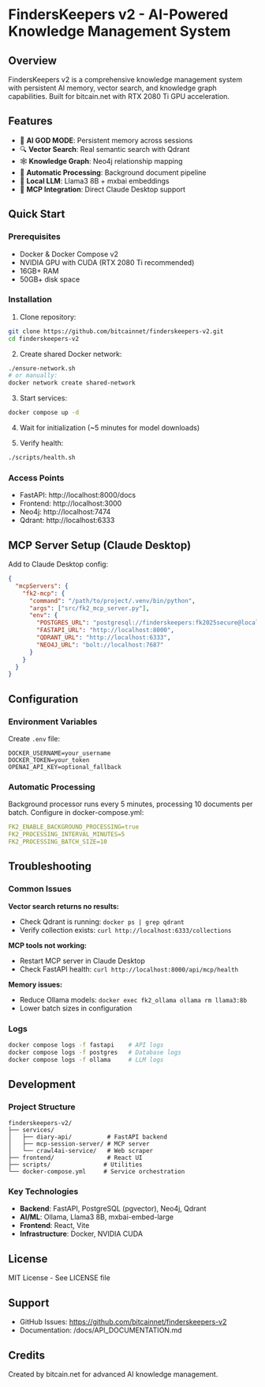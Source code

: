 # FindersKeepers v2 - AI-Powered Knowledge Management System

## Overview
FindersKeepers v2 is a comprehensive knowledge management system with persistent AI memory, vector search, and knowledge graph capabilities. Built for bitcain.net with RTX 2080 Ti GPU acceleration.

## Features
- 🧠 **AI GOD MODE**: Persistent memory across sessions
- 🔍 **Vector Search**: Real semantic search with Qdrant
- 🕸️ **Knowledge Graph**: Neo4j relationship mapping
- 📝 **Automatic Processing**: Background document pipeline
- 🤖 **Local LLM**: Llama3 8B + mxbai embeddings
- 🔄 **MCP Integration**: Direct Claude Desktop support

## Quick Start

### Prerequisites
- Docker & Docker Compose v2
- NVIDIA GPU with CUDA (RTX 2080 Ti recommended)
- 16GB+ RAM
- 50GB+ disk space

### Installation

1. Clone repository:
```bash
git clone https://github.com/bitcainnet/finderskeepers-v2.git
cd finderskeepers-v2
```

2. Create shared Docker network:
```bash
./ensure-network.sh
# or manually:
docker network create shared-network
```

3. Start services:
```bash
docker compose up -d
```

4. Wait for initialization (~5 minutes for model downloads)

5. Verify health:
```bash
./scripts/health.sh
```

### Access Points
- FastAPI: http://localhost:8000/docs
- Frontend: http://localhost:3000
- Neo4j: http://localhost:7474
- Qdrant: http://localhost:6333

## MCP Server Setup (Claude Desktop)

Add to Claude Desktop config:
```json
{
  "mcpServers": {
    "fk2-mcp": {
      "command": "/path/to/project/.venv/bin/python",
      "args": ["src/fk2_mcp_server.py"],
      "env": {
        "POSTGRES_URL": "postgresql://finderskeepers:fk2025secure@localhost:5432/finderskeepers_v2",
        "FASTAPI_URL": "http://localhost:8000",
        "QDRANT_URL": "http://localhost:6333",
        "NEO4J_URL": "bolt://localhost:7687"
      }
    }
  }
}
```

## Configuration

### Environment Variables
Create `.env` file:
```env
DOCKER_USERNAME=your_username
DOCKER_TOKEN=your_token
OPENAI_API_KEY=optional_fallback
```

### Automatic Processing
Background processor runs every 5 minutes, processing 10 documents per batch. Configure in docker-compose.yml:
```yaml
FK2_ENABLE_BACKGROUND_PROCESSING=true
FK2_PROCESSING_INTERVAL_MINUTES=5
FK2_PROCESSING_BATCH_SIZE=10
```

## Troubleshooting

### Common Issues

**Vector search returns no results:**
- Check Qdrant is running: `docker ps | grep qdrant`
- Verify collection exists: `curl http://localhost:6333/collections`

**MCP tools not working:**
- Restart MCP server in Claude Desktop
- Check FastAPI health: `curl http://localhost:8000/api/mcp/health`

**Memory issues:**
- Reduce Ollama models: `docker exec fk2_ollama ollama rm llama3:8b`
- Lower batch sizes in configuration

### Logs
```bash
docker compose logs -f fastapi    # API logs
docker compose logs -f postgres   # Database logs
docker compose logs -f ollama     # LLM logs
```

## Development

### Project Structure
```
finderskeepers-v2/
├── services/
│   ├── diary-api/          # FastAPI backend
│   ├── mcp-session-server/ # MCP server
│   └── crawl4ai-service/   # Web scraper
├── frontend/               # React UI
├── scripts/               # Utilities
└── docker-compose.yml     # Service orchestration
```

### Key Technologies
- **Backend**: FastAPI, PostgreSQL (pgvector), Neo4j, Qdrant
- **AI/ML**: Ollama, Llama3 8B, mxbai-embed-large
- **Frontend**: React, Vite
- **Infrastructure**: Docker, NVIDIA CUDA

## License
MIT License - See LICENSE file

## Support
- GitHub Issues: https://github.com/bitcainnet/finderskeepers-v2
- Documentation: /docs/API_DOCUMENTATION.md

## Credits
Created by bitcain.net for advanced AI knowledge management.
